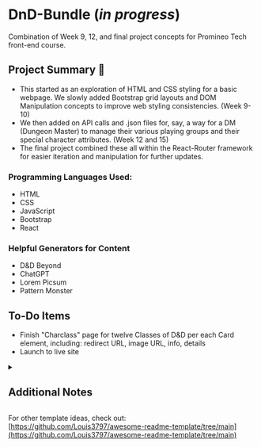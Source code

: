 # DnD-Bundle (_in progress_)
Combination of Week 9, 12, and final project concepts for Promineo Tech front-end course.

## Project Summary 📖
- This started as an exploration of HTML and CSS styling for a basic webpage. We slowly added Bootstrap grid layouts and DOM Manipulation concepts to improve web styling consistencies. (Week 9-10)
- We then added on API calls and .json files for, say, a way for a DM (Dungeon Master) to manage their various playing groups and their special character attributes. (Week 12 and 15)
- The final project combined these all within the React-Router framework for easier iteration and manipulation for further updates.

### Programming Languages Used:
- HTML
- CSS
- JavaScript
- Bootstrap
- React
### Helpful Generators for Content
- D&D Beyond
- ChatGPT
- Lorem Picsum
- Pattern Monster

## To-Do Items
- Finish "Charclass" page for twelve Classes of D&D per each Card element, including: redirect URL, image URL, info, details
- Launch to live site

<details>
<summary><h2>Additional Notes</h2></summary>

## Share a live URL
- Remember to include a link to the live demo site in the README file.
- Be sure to include any relevant login credentials or demo accounts.
### For example:
Styling created using ChatGPT Assistant [Chat transcript](https://chat.openai.com/share/97a74e17-d44b-4b61-8d39-6d1005d0e82c)

## List the technologies used
- Include a list of the programming languages, frameworks, libraries, and any other tools used in the development process.
- This section can help readers understand the technical details of your project.

## Highlight your favorite features
- Choose at least two (but not more than five) features of the app that you are most proud of and explain why.
- Include the challenges faced in implementing these features and the solutions you came up with to overcome them. 
- You can demonstrate strong problem-solving skills by providing detailed insight into your development process.
### Follow the Journey
Posts from working on this project:
- After getting core Components pages created, some templated elements - [LinkedIn Post - 10 Oct 23](https://www.linkedin.com/posts/jessicahelmers_frontend-react-router-activity-7117660079432110080-69gx?utm_source=share&utm_medium=member_desktop)

#### Previous To-Do Items
- ~Copy/pasta 🍝 Week 9 content and convert into new React components~
- ~Put above ^^ text and such into Container elements~
- ~Resolve 🔧 Week 12_FINAL issue for updateState (re-rendering) when an item is removed - or use scrape & replace from Week 15 (which already works) ⚒️~
- ~Add in Week 16-MyRouterApp bits for navigation and resolved React-Bootstrap-Icons usage ❤️‍🔥~
- ~Update mockAPI "players" list data with saved .json file for names to have reverted version of players list 🎲~

## Add some code snippets or screenshots
- Use a section for code snippets to highlight your best code.
- Include code that demonstrates coding best practices and your technical expertise.
- Use Markdown code snippets instead of screenshots to make it easy for other developers to understand and replicate the code.

![A silver laptop with Visual Studio Code open on screen](https://images.unsplash.com/photo-1517694712202-14dd9538aa97?ixlib=rb-4.0.3&ixid=M3wxMjA3fDB8MHxzZWFyY2h8NXx8d2ViJTIwZGV2ZWxvcG1lbnR8ZW58MHx8MHx8fDA%3D&auto=format&fit=crop&w=500&q=60)

## Include installation & usage instructions
- Provide clear instructions on how to install the project on the user's system, including any dependencies or prerequisites that need to be installed.
- Offer clear instructions on how to use the project (e.g. any relevant command-line options and any configuration files or settings).

## Offer a contributing section
- Use this section to share guidelines for other developers who want to contribute to the project.
- Share how to submit bug reports, feature requests, and pull requests.

## Add a license section 
- Include any relevant terms and conditions, as well as any disclaimers or warranties.

## Include your contact info
- Even though this should be on your main GitHub profile page, you can add your email address, blog URL, or links to your social media profiles here as well.
</details>

For other template ideas, check out: [https://github.com/Louis3797/awesome-readme-template/tree/main](https://github.com/Louis3797/awesome-readme-template/tree/main)
